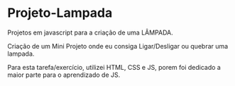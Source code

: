 # Projeto-Lampada
 Projetos em javascript para a criação de uma LÂMPADA.
 
 Criação de um Mini Projeto onde eu consiga Ligar/Desligar ou quebrar uma lampada.
 
 Para esta tarefa/exercício, utilizei HTML, CSS e JS, porem foi dedicado a maior parte para o aprendizado de JS.
